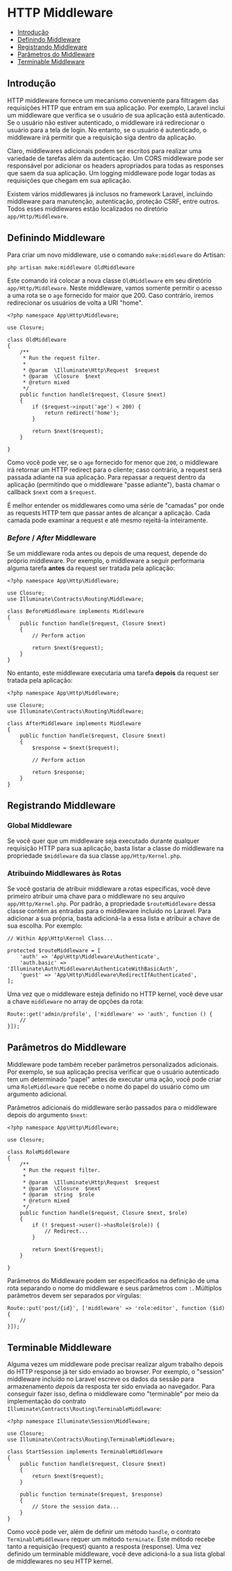 # HTTP Middleware

- [Introdução](#introduction)
- [Definindo Middleware](#defining-middleware)
- [Registrando Middleware](#registering-middleware)
- [Parâmetros do Middleware](#middleware-parameters)
- [Terminable Middleware](#terminable-middleware)

<a name="introduction"></a>
## Introdução

HTTP middleware fornece um mecanismo conveniente para filtragem das requisições HTTP que entram em sua aplicação. Por exemplo, Laravel inclui um middleware que verifica se o usuário de sua aplicação está autenticado. Se o usuário não estiver autenticado, o middleware irá redirecionar o usuário para a tela de login. No entanto, se o usuário é autenticado, o middleware irá permitir que a requisição siga dentro da aplicação.

Claro, middlewares adicionais podem ser escritos para realizar uma variedade de tarefas além da autenticação. Um CORS middleware pode ser responsável por adicionar os headers apropriados para todas as responses que saem da sua aplicação. Um logging middleware pode logar todas as requisições que chegam em sua aplicação.

Existem vários middlewares já inclusos no framework Laravel, incluindo middleware para manutenção, autenticação, proteção CSRF, entre outros. Todos esses middlewares estão localizados no diretório `app/Http/Middleware`.

<a name="defining-middleware"></a>
## Definindo Middleware

Para criar um novo middleware, use o comando `make:middleware` do Artisan:

	php artisan make:middleware OldMiddleware

Este comando irá colocar a nova classe `OldMiddleware` em seu diretório `app/Http/Middleware`. Neste middleware, vamos somente permitir o acesso a uma rota se o `age` fornecido for maior que 200. Caso contrário, iremos redirecionar os usuários de volta a URI "home".

	<?php namespace App\Http\Middleware;

	use Closure;

	class OldMiddleware
	{
		/**
		 * Run the request filter.
		 *
		 * @param  \Illuminate\Http\Request  $request
		 * @param  \Closure  $next
		 * @return mixed
		 */
		public function handle($request, Closure $next)
		{
			if ($request->input('age') < 200) {
				return redirect('home');
			}

			return $next($request);
		}

	}

Como você pode ver, se o `age` fornecido for menor que `200`, o middleware irá retornar um HTTP redirect para o cliente; caso contrário, a request será passada adiante na sua aplicação. Para repassar a request dentro da aplicação (permitindo que o middleware "passe adiante"), basta chamar o callback `$next` com a `$request`.

É melhor entender os middlewares como uma série de "camadas" por onde as requests HTTP tem que passar antes de alcançar a aplicação. Cada camada pode examinar a request e até mesmo rejeitá-la inteiramente.

### *Before* / *After* Middleware

Se um middleware roda antes ou depois de uma request, depende do próprio middleware. Por exemplo, o middleware a seguir performaria alguma tarefa **antes** da request ser tratada pela aplicação:

	<?php namespace App\Http\Middleware;

	use Closure;
	use Illuminate\Contracts\Routing\Middleware;

	class BeforeMiddleware implements Middleware
	{
		public function handle($request, Closure $next)
		{
			// Perform action

			return $next($request);
		}
	}

No entanto, este middleware executaria uma tarefa **depois** da request ser tratada pela aplicação:

	<?php namespace App\Http\Middleware;

	use Closure;
	use Illuminate\Contracts\Routing\Middleware;

	class AfterMiddleware implements Middleware
	{
		public function handle($request, Closure $next)
		{
			$response = $next($request);

			// Perform action

			return $response;
		}
	}

<a name="registering-middleware"></a>
## Registrando Middleware

### Global Middleware

Se você quer que um middleware seja executado durante qualquer requisição HTTP para sua aplicação, basta listar a classe do middleware na propriedade `$middleware` da sua classe `app/Http/Kernel.php`.

### Atribuindo Middlewares às Rotas

Se você gostaria de atribuir middleware a rotas específicas, você deve primeiro atribuir uma chave para o middleware no seu arquivo `app/Http/Kernel.php`. Por padrão, a propriedade `$routeMiddleware` dessa classe contém as entradas para o middleware incluido no Laravel. Para adicionar a sua própria, basta adicioná-la a essa lista e atribuir a chave de sua escolha. Por exemplo:

	// Within App\Http\Kernel Class...

    protected $routeMiddleware = [
        'auth' => 'App\Http\Middleware\Authenticate',
        'auth.basic' => 'Illuminate\Auth\Middleware\AuthenticateWithBasicAuth',
        'guest' => 'App\Http\Middleware\RedirectIfAuthenticated',
    ];

Uma vez que o middleware esteja definido no HTTP kernel, você deve usar a chave `middleware` no array de opções da rota:

	Route::get('admin/profile', ['middleware' => 'auth', function () {
		//
	}]);

<a name="middleware-parameters"></a>
## Parâmetros do Middleware

Middleware pode também receber parâmetros personalizados adicionais. Por exemplo, se sua aplicação precisa verificar que o usuário autenticado tem um determinado "papel" antes de executar uma ação, você pode criar uma `RoleMiddleware` que recebe o nome do papel do usuário como um argumento adicional.

Parâmetros adicionais do middleware serão passados para o middleware depois do argumento `$next`:

	<?php namespace App\Http\Middleware;

	use Closure;

	class RoleMiddleware
	{
		/**
		 * Run the request filter.
		 *
		 * @param  \Illuminate\Http\Request  $request
		 * @param  \Closure  $next
		 * @param  string  $role
		 * @return mixed
		 */
		public function handle($request, Closure $next, $role)
		{
			if (! $request->user()->hasRole($role)) {
				// Redirect...
			}

			return $next($request);
		}

	}

Parâmetros do Middleware podem ser especificados na definição de uma rota separando o nome do middleware e seus parâmetros com `:`. Múltiplos parâmetros devem ser separados por vírgulas:

	Route::put('post/{id}', ['middleware' => 'role:editor', function ($id) {
		//
	}]);

<a name="terminable-middleware"></a>
## Terminable Middleware

Alguma vezes um middleware pode precisar realizar algum trabalho depois do HTTP response já ter sido enviado ao browser. Por exemplo, o "session" middleware incluído no Laravel escreve os dados da sessão para armazenamento _depois_ da resposta ter sido enviada ao navegador. Para conseguir fazer isso, defina o middleware como "terminable" por meio da implementação do contrato `Illuminate\Contracts\Routing\TerminableMiddleware`:

	<?php namespace Illuminate\Session\Middleware;

	use Closure;
	use Illuminate\Contracts\Routing\TerminableMiddleware;

	class StartSession implements TerminableMiddleware
	{
		public function handle($request, Closure $next)
		{
			return $next($request);
		}

		public function terminate($request, $response)
		{
			// Store the session data...
		}
	}

Como você pode ver, além de definir um método `handle`, o contrato `TerminableMiddleware` requer um método `terminate`. Este método recebe tanto a requisição (request) quanto a resposta (response). Uma vez definido um terminable middleware, você deve adicioná-lo a sua lista global de middlewares no seu HTTP kernel.
